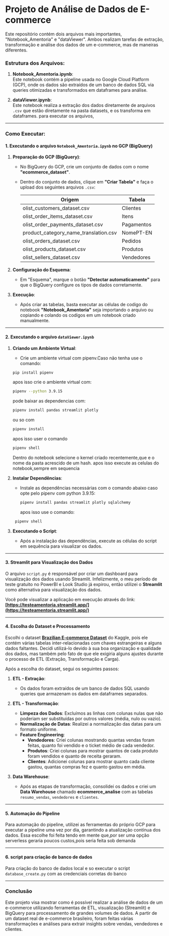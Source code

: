 # **Projeto de Análise de Dados de E-commerce**

Este repositório contém dois arquivos mais importantes, "Notebook_Amentoria" e "dataViewer". Ambos realizam tarefas de extração, transformação e análise dos dados de um e-commerce, mas de maneiras diferentes.

### Estrutura dos Arquivos:

1. **Notebook_Amentoria.ipynb**:  
   Este notebook contém a pipeline usada no Google Cloud Platform (GCP), onde os dados são extraídos de um banco de dados SQL via queries otimizadas e transformados em dataframes para análise.

2. **dataViewer.ipynb**:  
   Este notebook realiza a extração dos dados diretamente de arquivos `.csv` que estão diretamente na pasta datasets, e os transforma em dataframes. para executar os arquivos, 
---

### Como Executar:

#### 1. **Executando o arquivo `Notebook_Amentoria.ipynb` no GCP (BigQuery)**

1. **Preparação do GCP (BigQuery)**:
   - No BigQuery do GCP, crie um conjunto de dados com o nome **"ecommerce_dataset"**.
   - Dentro do conjunto de dados, clique em **"Criar Tabela"** e faça o upload dos seguintes arquivos `.csv`:
   
     | Origem                               | Tabela                 |
     |--------------------------------------|------------------------|
     | olist_customers_dataset.csv          | Clientes               |
     | olist_order_items_dataset.csv        | Itens                  |
     | olist_order_payments_dataset.csv     | Pagamentos             |
     | product_category_name_translation.csv| NomePT-EN              |
     | olist_orders_dataset.csv             | Pedidos                |
     | olist_products_dataset.csv           | Produtos               |
     | olist_sellers_dataset.csv            | Vendedores             |

2. **Configuração do Esquema**:  
   - Em "Esquema", marque o botão **"Detectar automaticamente"** para que o BigQuery configure os tipos de dados corretamente.
   
3. **Execução**:  
   - Após criar as tabelas, basta executar as células de codigo do notebook **"Notebook_Amentoria"** seja importando o arquivo ou copiando e colando os codigos em um notebook criado manualmente.

---

#### 2. **Executando o arquivo `dataViewer.ipynb`**

1. **Criando um Ambiente Virtual**:
   - Crie um ambiente virtual com pipenv.Caso não tenha use o comando:
   ```bash
   pip install pipenv
   ```

   apos isso crie o ambiente virtual com:
   ```bash
   pipenv --python 3.9.15
   ```

   pode baixar as dependencias com:
    ```bash
   pipenv install pandas streamlit plotly
   ```

   ou so com 
    ```bash
    pipenv install
    ```

    apos isso user o comando
    ```bash
    pipenv shell
    ```

    Dentro do notebook selecione o kernel criado recentemente,que e o nome da pasta acrescido de um hash. apos isso execute as celulas do notebook,sempre em sequencia

   
2. **Instalar Dependências**:
   - Instale as dependências necessárias com o comando abaixo caso opte pelo pipenv com python 3.9.15:
     ```bash
     pipenv install pandas streamlit plotly sqlalchemy
     ```

     apos isso use o comando:
    ```bash
     pipenv shell
     ```

3. **Executando o Script**:
   - Após a instalação das dependências, execute as células do script em sequência para visualizar os dados.

---

#### 3. **Streamlit para Visualização dos Dados**

O arquivo `script.py` é responsável por criar um dashboard para visualização dos dados usando Streamlit. Infelizmente, o meu período de teste gratuito no PowerBI e Look Studio já expirou, então utilizei o **Streamlit** como alternativa para visualização dos dados.

Você pode visualizar a aplicação em execução através do link:  
**[https://testeamentoria.streamlit.app/](https://testeamentoria.streamlit.app/)**

---

#### 4. **Escolha do Dataset e Processamento**

Escolhi o dataset **[Brazilian E-commerce Dataset](https://www.kaggle.com/datasets/olistbr/brazilian-ecommerce)** do Kaggle, pois ele contém várias tabelas inter-relacionadas com chaves estrangeiras e alguns dados faltantes. Decidi utilizá-lo devido à sua boa organização e qualidade dos dados, mas também pelo fato de que ele exigiria alguns ajustes durante o processo de ETL (Extração, Transformação e Carga).

Após a escolha do dataset, segui os seguintes passos:

1. **ETL - Extração**:
   - Os dados foram extraídos de um banco de dados SQL usando queries que armazenam os dados em dataframes separados.

2. **ETL - Transformação**:
   - **Limpeza dos Dados**: Excluímos as linhas com colunas nulas que não poderiam ser substituídas por outros valores (média, nulo ou vazio).
   - **Normalização de Datas**: Realizei a normalização das datas para um formato uniforme.
   - **Feature Engineering**:
     - **Vendedores**: Criei colunas mostrando quantas vendas foram feitas, quanto foi vendido e o ticket médio de cada vendedor.
     - **Produtos**: Criei colunas para mostrar quantos de cada produto foram vendidos e quanto de receita geraram.
     - **Clientes**: Adicionei colunas para mostrar quanto cada cliente gastou, quantas compras fez e quanto gastou em média.

3. **Data Warehouse**:
   - Após as etapas de transformação, consolidei os dados e criei um **Data Warehouse** chamado **ecommerce_analise** com as tabelas `resumo_vendas`, `vendedores` e `clientes`.

---

#### 5. **Automação do Pipeline**

Para automação do pipeline, utilizei as ferramentas do próprio GCP para executar a pipeline uma vez por dia, garantindo a atualização contínua dos dados. Essa escolhe foi feita tendo em mente que,por ser uma opção serverless geraria poucos custos,pois seria feita sob demanda

---

#### 6. **script para criação de banco de dados**

Para criação do banco de dados local e so executar o script `database_create.py` com as credenciais corretas do banco

---

### Conclusão

Este projeto visa mostrar como é possível realizar a análise de dados de um e-commerce utilizando ferramentas de ETL, visualização (Streamlit) e BigQuery para processamento de grandes volumes de dados. A partir de um dataset real de e-commerce brasileiro, foram feitas várias transformações e análises para extrair insights sobre vendas, vendedores e clientes.
